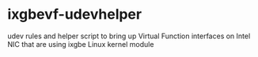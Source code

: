 # ixgbevf-udevhelper
udev rules and helper script to bring up Virtual Function interfaces on Intel NIC that are using ixgbe Linux kernel module
